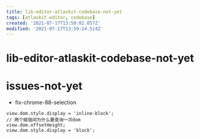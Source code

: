 ```yaml
---
title: lib-editor-atlaskit-codebase-not-yet
tags: [atlaskit-editor, codebase]
created: '2021-07-17T13:59:02.057Z'
modified: '2021-07-17T13:59:24.514Z'
---
```


# lib-editor-atlaskit-codebase-not-yet

# issues-not-yet

- fix-chrome-88-selection

```JS
view.dom.style.display = 'inline-block';
// 两个赋值间为什么要查询一次dom
view.dom.offsetHeight;
view.dom.style.display = 'block';
```
